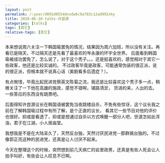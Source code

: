 ```yaml
---
layout: post
permalink: /:year/d091d0554dxvdw6c9a783c12ad992xky
title: 2020-06-10-talks-许崑源
categories: [talks]
tags: [其它]
relative-tags: [其它]
---
```



本来想说周六关注一下韩国瑜罢免的情况，结果因为周六加班，所以没有关注。再看已是隔天，不过隔天还是先看了最喜欢的岑永康的环宇全世界。
后面看到韩国瑜被成功罢免了，怎么说了，对于这个秃子。。。还是挺喜欢的，感觉相对于其它一些政客，他还是比较实诚的。
不过政客毕竟是政客，可能通常伪装的很正派，说的很正派，但根本就不说真心话（美剧看多后遗症？）。

有点惋惜，毕竟比起民进党蔡英文陈菊之流，我还是比较喜欢这个秃子多一点，稍微关注了一下他在高雄的施政，感觉不错啊，铺路清淤，
货进的来，人出的去。一些答应的东西没有跳票吧。

后面得知许崑源议长在韩国语被罢免当夜跳楼自杀，不免有些惊讶，这个议长我之前在了解韩国瑜过程中有所了解，是个正直的议长，
看其它一些节目对他的评价也很好。抑或是看透了，抑或是想通过自杀以方式唤醒一部分人吧，世道怎如此浑浊，君子在江湖，小人居庙堂。

我想我是不是在大陆呆久了，天然反台独，天然讨厌民进党--那群搞台独的。不过像郭正亮这种的民进党，还真是让人讨厌不起来。


今天在整理这个的时候，突然想到前几天病亡的岩里政男，还真是有些人死会让人拍手叫好，有些会让人叹息不已啊。



